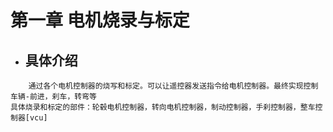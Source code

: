 # 第一章 电机烧录与标定

- ## 具体介绍

```
	通过各个电机控制器的烧写和标定。可以让遥控器发送指令给电机控制器。最终实现控制车辆-前进，刹车，转弯等
具体烧录和标定的部件：轮毂电机控制器，转向电机控制器，制动控制器，手刹控制器，整车控制器[vcu]
```